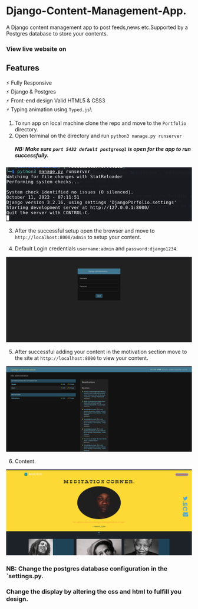 # Django-Content-Management-App.
A Django content management app to post feeds,news etc.Supported by a Postgres database to store your contents.


### View live website on 


## Features

⚡️ Fully Responsive\
⚡️ Django & Postgres\
⚡️ Front-end design Valid HTML5 & CSS3\
⚡️ Typing animation using `Typed.js`\

1. To run app on local machine clone the repo and move to the `Portfolio` directory.
2. Open terminal on the directory and run `python3 manage.py runserver`
      ##### NB: Make sure `port 5432 default postgresql` is open for the app to run successfully.
      
![success](success.png)


3. After the successful setup open the browser and move to `http://localhost:8000/admin` to setup your content.

4. Default Login credentials `username:admin` and `password:django1234`.

![django](admin.png)

5. After successful adding your content in the motivation section move to the site at `http://localhost:8000` to view your content. 

![content](content.png)

6. Content.

![content1](content1.png)

### NB: Change the postgres database configuration in the `settings.py. 
###    Change the display by altering the css and html to fulfill you design.

